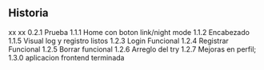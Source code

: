 ## Historia
xx xx
0.2.1 Prueba 
1.1.1 Home con boton link/night mode
1.1.2 Encabezado
1.1.5 Visual log y registro listos
1.2.3 Login Funcional
1.2.4 Registrar Funcional
1.2.5 Borrar funcional
1.2.6 Arreglo del try
1.2.7 Mejoras en perfil;
1.3.0 aplicacion frontend terminada